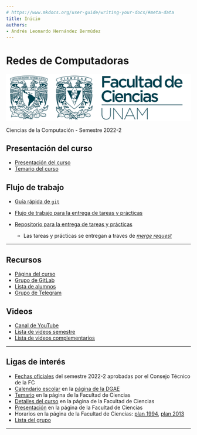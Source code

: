 ```yaml
---
# https://www.mkdocs.org/user-guide/writing-your-docs/#meta-data
title: Inicio
authors:
- Andrés Leonardo Hernández Bermúdez
---
```


#	Redes de Computadoras

<div class="title-image">
  <img src="img/UNAM-FC.png" alt="UNAM-FC">
</div>

Ciencias de la Computación - Semestre 2022-2

##	Presentación del curso

- [Presentación del curso](curso/ "Generalidades del curso")
- [Temario del curso](curso/temario.md "Lista de temas")

## Flujo de trabajo

- [Guía rápida de `git`](temas/git/ "9418/tcp")

- [Flujo de trabajo para la entrega de tareas y prácticas][flujo-de-trabajo]

- [Repositorio para la entrega de tareas y prácticas][repositorio-tareas-practicas]
    - Las tareas y prácticas se entregan a traves de [_merge request_][repositorio-tareas-practicas-merge-requests]

<!--
--------------------------------------------------------------------------------

## Tareas y Prácticas

- [Lista de tareas](./tareas)
- [Lista de prácticas de laboratorio](./laboratorio)
-->

--------------------------------------------------------------------------------

## Recursos

- [Página del curso][pagina-curso]
- [Grupo de GitLab][grupo-gitlab]
- [Lista de alumnos][lista]
- [Grupo de Telegram][telegram]

## Videos

- [Canal de YouTube][youtube]
- [Lista de videos semestre][youtube-lista-semestre]
- [Lista de videos complementarios][youtube-lista-complementarios]

<!--
--------------------------------------------------------------------------------

###	Temas

- [Repositorio para la entrega de tareas y prácticas](https://gitlab.com/Redes-Ciencias-UNAM/2022-2/tareas-redes "Las tareas se entregan a traves de merge-request")
- [Carpeta de fotos del pizarrón](http://tinyurl.com/PizarronRedes-2022-2 "Accesible con cuenta @ciencias")
- [Guía rápida de `git`](temas/git.md "9418/tcp")

####	0 - Modelos de referencia

- [Modelos de referencia](temas/models.md "Modelo OSI vs modelo TCP/IP")

####	1 - Capa Física

- [Medios de transmisión](temas/media.md "Medios de transmisión")
- [Cableado estructurado](temas/structured-cabling.md "Cableado estructurado")
- [Topologías de red](temas/topology.md "Topologías de red")

####	2 - Capa de Enlace

- [Ethernet](temas/ethernet.md "Ethernet")

####	3 - Capa de Red

- [IP - Internet Protocol](temas/ip.md "Protocolo de Internet")
- [ICMP - Internet Control Message Protocol](temas/icmp.md "ICMP")
- Configuración de ruteo en Cisco IOS
    - [Topología para ruteo interno](temas/routing-topology.md)
    - [Configuración de ruteo estático en Cisco IOS](temas/routing-static.md)
    - [Configuración de ruteo RIPv2 en Cisco IOS](temas/routing-rip.md)
    - [Configuración de ruteo OSPF en Cisco IOS](temas/routing-ospf.md)

####	4 - Capa de Transporte

- [TCP - Transmission Control Protocol](temas/tcp.md "TCP")

####	7 - Capa de Aplicación

- [WHOIS](temas/whois.md "43/tcp")
- [DNS - Domain Name System](temas/dns.md "53/udp , 53/tcp")
- [HTTP - HyperText Transfer Protocol](temas/http.md "80/tcp , 443/tcp")
- [SSL - Secure Sockets Layer](temas/ssl.md "ssl")
- [SMTP - Simple Mail Transfer Protocol](temas/smtp.md "25/tcp , 465/tcp , 587/tcp")
    - [Validación de correo electrónico (MX, SPF, DKIM, DMARC)](temas/smtp-dns.md "MX, SPF, DKIM, DMARC")
- [DHCP - Dynamic Host Configuration Protocol](temas/dhcp.md "67/udp , 68/udp")
-->

--------------------------------------------------------------------------------
<!--

###	Ligas de interés

- <http://Redes-Ciencias-UNAM.gitlab.io/>
- <https://gitlab.com/Redes-Ciencias-UNAM/2022-2/tareas-redes>
- <http://tinyurl.com/ListaRedes-2022-2>
- <http://tinyurl.com/PizarronRedes-2022-2>
- <http://www.fciencias.unam.mx/asignaturas/714.pdf>
- <http://www.fciencias.unam.mx/licenciatura/asignaturas/218/714>
- <http://www.fciencias.unam.mx/licenciatura/asignaturas/1556/714>
- <http://www.fciencias.unam.mx/docencia/horarios/20212/218/714>
- <http://www.fciencias.unam.mx/docencia/horarios/20212/1556/714>

-->

##	Ligas de interés

- [Fechas oficiales][fechas-oficiales] del semestre 2022-2 aprobadas por el Consejo Técnico de la FC
- [Calendario escolar][calendario-unam] en la [página de la DGAE][pagina-dgae]
- [Temario][temario] en la página de la Facultad de Ciencias
- [Detalles del curso][detalles] en la página de la Facultad de Ciencias
- [Presentación][presentacion] en la página de la Facultad de Ciencias
- Horarios en la página de la Facultad de Ciencias: [plan 1994][horarios-plan-1994], [plan 2013][horarios-plan-2013]
- [Lista del grupo][lista]

--------------------------------------------------------------------------------

[fechas-oficiales]: https://www.fciencias.unam.mx/institucion/acerca-de/comunicados/comunicadosct/2022-0001
[calendario-unam]: https://www.dgae.unam.mx/assets/images/semestral2022.jpg
[pagina-dgae]: https://www.dgae.unam.mx/calendarios_escolares.html
[temario]: http://www.fciencias.unam.mx/asignaturas/714.pdf
[detalles]: https://www.fciencias.unam.mx/docencia/horarios/detalles/332404
[horarios-plan-1994]: https://www.fciencias.unam.mx/docencia/horarios/20222/218/714
[horarios-plan-2013]: https://www.fciencias.unam.mx/docencia/horarios/20222/1556/714
[presentacion]: https://www.fciencias.unam.mx/docencia/horarios/presentacion/332404

[youtube]: https://tinyurl.com/Redes-Ciencias-UNAM-YouTube
[youtube-lista-semestre]: https://www.youtube.com/playlist?list=PLN1TFzSBXi3QWbHwBEV3p4LxV5KceXu8d
[youtube-lista-complementarios]: https://www.youtube.com/playlist?list=PLN1TFzSBXi3QLYF_TQ1ryoRtl-bYFHbGn
[google-meet]: https://meet.google.com/hrd-hczh-bzo
[jitsi]: https://meet.jit.si/redes-fciencias
[zoom]: https://cuaieed-unam.zoom.us/j/87534368361

[pagina-curso]: https://Redes-Ciencias-UNAM.gitlab.io/
[grupo-gitlab]: https://gitlab.com/Redes-Ciencias-UNAM/
[lista]: https://tinyurl.com/Lista-Redes-2022-2
[pizarron]: https://tinyurl.com/PizarronRedes-2022-2
[telegram]: https://t.me/redes_ciencias_unam

[pagina-tareas]: https://Redes-Ciencias-UNAM.gitlab.io/2022-2/tareas-redes
[repositorio-tareas-practicas]: https://gitlab.com/Redes-Ciencias-UNAM/2022-2/tareas-redes
[repositorio-tareas-practicas-merge-requests]: https://gitlab.com/Redes-Ciencias-UNAM/2022-2/tareas-redes/-/merge_requests

[flujo-de-trabajo]: https://Redes-Ciencias-UNAM.gitlab.io/2022-2/tareas-redes/workflow/
